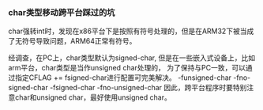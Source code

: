 ### char类型移动跨平台踩过的坑

char强转int时，发现在x86平台下是按照有符号处理的，但是在ARM32下被当成了无符号导致问题，ARM64正常有符号。

经调查，在PC上，char类型默认为signed-char,
但是在一些嵌入式设备上，比如arm平台，char类型是当作unsigned char处理的，
为了保持与PC一致，可以通过指定CFLAG += fsigned-char进行配置可完美解决。
-funsigned-char
-fno-signed-char
-fsigned-char
-fno-unsigned-char
因此，跨平台程序时要特别注意char和unsigned char，最好使用unsigned char。
